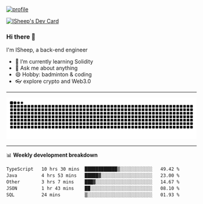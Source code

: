[![profile](https://user-images.githubusercontent.com/54968314/208005045-e4b42f3b-833d-4242-bfcc-e764865553a2.svg)](https://www.calligrapher.ai/)

<a href="https://app.daily.dev/linziyang1106"><img src="https://api.daily.dev/devcards/v2/i4Spwx5Skx5FpTqWcwoit.png?r=kgx&type=wide" width="652" alt="ISheep's Dev Card"/></a>

### Hi there 🐏

I'm ISheep, a back-end engineer

- 🔭 I’m currently learning Solidity
- 💬 Ask me about anything
- 😄 Hobby: badminton & coding
- 👓 explore crypto and Web3.0

-------

![](https://raw.githubusercontent.com/ISheepp/ISheepp/output/github-contribution-grid-snake.svg)

-------

📊 **Weekly development breakdown**
<!--START_SECTION:waka-->

```txt
TypeScript   10 hrs 30 mins  ████████████▒░░░░░░░░░░░░   49.42 %
Java         4 hrs 53 mins   █████▓░░░░░░░░░░░░░░░░░░░   23.00 %
Other        3 hrs 7 mins    ███▓░░░░░░░░░░░░░░░░░░░░░   14.67 %
JSON         1 hr 43 mins    ██░░░░░░░░░░░░░░░░░░░░░░░   08.10 %
SQL          24 mins         ▒░░░░░░░░░░░░░░░░░░░░░░░░   01.93 %
```

<!--END_SECTION:waka-->
